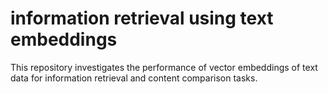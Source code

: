 # information retrieval using text embeddings

This repository investigates the performance of vector embeddings of text data for information retrieval and content comparison tasks.
